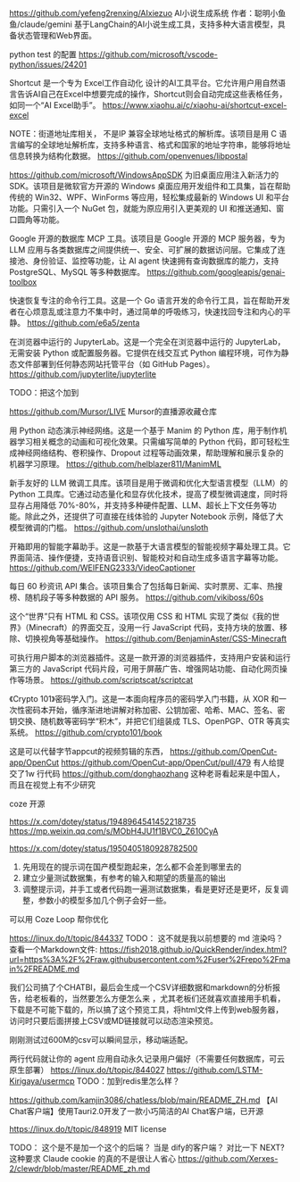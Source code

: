 


https://github.com/yefeng2renxing/AIxiezuo
AI小说生成系统 作者：聪明小鱼鱼/claude/gemini
基于LangChain的AI小说生成工具，支持多种大语言模型，具备状态管理和Web界面。



python test 的配置
https://github.com/microsoft/vscode-python/issues/24201

Shortcut 是一个专为 Excel工作自动化 设计的AI工具平台。它允许用户用自然语言告诉AI自己在Excel中想要完成的操作，Shortcut则会自动完成这些表格任务，如同一个“AI Excel助手”。
https://www.xiaohu.ai/c/xiaohu-ai/shortcut-excel-excel




NOTE：街道地址库相关， 不是IP
兼容全球地址格式的解析库。该项目是用 C 语言编写的全球地址解析库，支持多种语言、格式和国家的地址字符串，能够将地址信息转换为结构化数据。
https://github.com/openvenues/libpostal


https://github.com/microsoft/WindowsAppSDK
为旧桌面应用注入新活力的 SDK。该项目是微软官方开源的 Windows 桌面应用开发组件和工具集，旨在帮助传统的 Win32、WPF、WinForms 等应用，轻松集成最新的 Windows UI 和平台功能。只需引入一个 NuGet 包，就能为原应用引入更美观的 UI 和推送通知、窗口圆角等功能。

Google 开源的数据库 MCP 工具。该项目是 Google 开源的 MCP 服务器，专为 LLM 应用与各类数据库之间提供统一、安全、可扩展的数据访问层。它集成了连接池、身份验证、监控等功能，让 AI agent 快速拥有查询数据库的能力，支持 PostgreSQL、MySQL 等多种数据库。
https://github.com/googleapis/genai-toolbox


快速恢复专注的命令行工具。这是一个 Go 语言开发的命令行工具，旨在帮助开发者在心烦意乱或注意力不集中时，通过简单的呼吸练习，快速找回专注和内心的平静。
https://github.com/e6a5/zenta




在浏览器中运行的 JupyterLab。这是一个完全在浏览器中运行的 JupyterLab，无需安装 Python 或配置服务器。它提供在线交互式 Python 编程环境，可作为静态文件部署到任何静态网站托管平台（如 GitHub Pages）。
https://github.com/jupyterlite/jupyterlite

TODO：把这个加到

https://github.com/Mursor/LIVE
Mursor的直播源收藏仓库

用 Python 动态演示神经网络。这是一个基于 Manim 的 Python 库，用于制作机器学习相关概念的动画和可视化效果。只需编写简单的 Python 代码，即可轻松生成神经网络结构、卷积操作、Dropout 过程等动画效果，帮助理解和展示复杂的机器学习原理。
https://github.com/helblazer811/ManimML

新手友好的 LLM 微调工具库。该项目是用于微调和优化大型语言模型（LLM）的 Python 工具库。它通过动态量化和显存优化技术，提高了模型微调速度，同时将显存占用降低 70%-80%，并支持多种硬件配置、LLM、超长上下文任务等功能。除此之外，还提供了可直接在线体验的 Jupyter Notebook 示例，降低了大模型微调的门槛。
https://github.com/unslothai/unsloth

开箱即用的智能字幕助手。这是一款基于大语言模型的智能视频字幕处理工具。它界面简洁、操作便捷，支持语音识别、智能校对和自动生成多语言字幕等功能。
https://github.com/WEIFENG2333/VideoCaptioner


每日 60 秒资讯 API 集合。该项目集合了包括每日新闻、实时票房、汇率、热搜榜、随机段子等多种数据的 API 服务。
https://github.com/vikiboss/60s

这个“世界”只有 HTML 和 CSS。该项仅用 CSS 和 HTML 实现了类似《我的世界》（Minecraft）的界面交互，没用一行 JavaScript 代码，支持方块的放置、移除、切换视角等基础操作。
https://github.com/BenjaminAster/CSS-Minecraft

可执行用户脚本的浏览器插件。这是一款开源的浏览器插件，支持用户安装和运行第三方的 JavaScript 代码片段，可用于屏蔽广告、增强网站功能、自动化网页操作等场景。
https://github.com/scriptscat/scriptcat

《Crypto 101》密码学入门。这是一本面向程序员的密码学入门书籍，从 XOR 和一次性密码本开始，循序渐进地讲解对称加密、公钥加密、哈希、MAC、签名、密钥交换、随机数等密码学“积木”，并把它们组装成 TLS、OpenPGP、OTR 等真实系统。
https://github.com/crypto101/book


这是可以代替字节appcut的视频剪辑的东西，
https://github.com/OpenCut-app/OpenCut
https://github.com/OpenCut-app/OpenCut/pull/479
有人给提交了1w 行代码
https://github.com/donghaozhang
这种老哥看起来是中国人，而且在视觉上有不少研究

coze 开源

https://x.com/dotey/status/1948964541452218735
https://mp.weixin.qq.com/s/MObH4JU1f1BVC0_Z610CyA

https://x.com/dotey/status/1950405180928782500
1. 先用现在的提示词在国产模型跑起来，怎么都不会差到哪里去的
2. 建立少量测试数据集，有参考的输入和期望的质量高的输出
3. 调整提示词，并手工或者代码跑一遍测试数据集，看是更好还是更坏，反复调整，参数小的模型多加几个例子会好一些。

可以用 Coze Loop 帮你优化


https://linux.do/t/topic/844337
TODO： 这不就是我以前想要的 md 渲染吗？
查看一个Markdown文件:
https://fish2018.github.io/QuickRender/index.html?url=https%3A%2F%2Fraw.githubusercontent.com%2Fuser%2Frepo%2Fmain%2FREADME.md

我们公司搞了个CHATBI，最后会生成一个CSV详细数据和markdown的分析报告，给老板看的，当然要怎么方便怎么来
，尤其老板们还就喜欢直接用手机看，下载是不可能下载的，所以搞了这个预览工具，将html文件上传到web服务器，
访问时只要后面拼接上CSV或MD链接就可以动态渲染预览。

刚刚测试过600M的csv可以瞬间显示，移动端适配。

两行代码就让你的 agent 应用自动永久记录用户偏好（不需要任何数据库，可云原生部署）
https://linux.do/t/topic/844027
https://github.com/LSTM-Kirigaya/usermcp
TODO：加到redis里怎么样？

https://github.com/kamjin3086/chatless/blob/main/README_ZH.md
【AI Chat客户端】使用Tauri2.0开发了一款小巧简洁的AI Chat客户端，已开源

https://linux.do/t/topic/848919
MIT license

TODO： 这个是不是加一个这个的后端？ 当是 dify的客户端？
对比一下 NEXT?
这种要求 Claude cookie 的真的不是很让人省心
https://github.com/Xerxes-2/clewdr/blob/master/README_zh.md